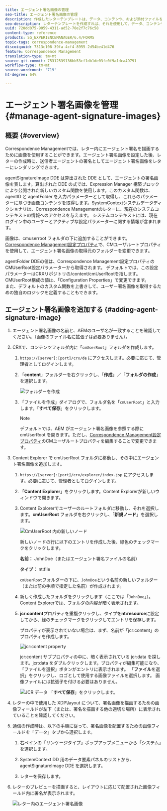 ```yaml
---
title: エージェント署名画像の管理
seo-title: エージェント署名画像の管理
description: 作成したレターテンプレートは、データ、コンテンツ、および添付ファイルを管理することにより、AEM Forms で通信を作成する際に使用することができます。
seo-description: レターテンプレートを作成すれば、それを使用して、データ、コンテンツ、および添付ファイルを管理することにより AEM Forms で通信を作成できます。
uuid: 720dd075-9059-4311-ad52-70e2f7c76c58
content-type: reference
products: SG_EXPERIENCEMANAGER/6.4/FORMS
topic-tags: correspondence-management
discoiquuid: 7313c108-39fa-4cf4-8955-2d54be41d476
feature: Correspondence Management
translation-type: tm+mt
source-git-commit: 75312539136bb53cf1db1de03fc0f9a1dca49791
workflow-type: tm+mt
source-wordcount: '719'
ht-degree: 64%

---
```



# エージェント署名画像を管理 {#manage-agent-signature-images}

## 概要 {#overview}

Correspondence Managementでは、レター内にエージェント署名を描画するために画像を使用することができます。エージェント署名画像を設定した後、レターの作成時に、送信者エージェントの署名としてエージェント署名画像をレターにレンダリングできます。

agentSignatureImage DDE は算出された DDE として、エージェントの署名画像を表します。算出された DDE の式では、Expression Manager 構築ブロックにより公開された新しいカスタム関数を使用します。このカスタム関数は、agentID と agentFolder を入力パラメーターとして取得し、これらのパラメーターに基づき画像コンテンツを取得します。SystemContextシステムデータディクショナリは、Correspondence Managementのレターに、現在のシステムコンテキストの情報へのアクセスを与えます。 システムコンテキストには、現在ログイン中のユーザーとアクティブな設定パラメーターに関する情報が含まれます。

画像は、cmuserroot フォルダの下に追加することができます。[Correspondence Management設定プロパティ](/help/forms/using/cm-configuration-properties.md)で、CMユーザルートプロパティを使用して、エージェント署名画像の取得元のフォルダーを変更できます。

agentFolder DDEの値は、Correspondence Management設定プロパティのCMUserRoot設定パラメーターから取得されます。 デフォルトでは、この設定パラメーターはCRXリポジトリの/content/cmUserRootを指します。 CMUserRoot構成の値は、「Configuration Properties」で変更できます。\
また、デフォルトのカスタム関数を上書きして、ユーザー署名画像を取得するための独自のロジックを定義することもできます。

## エージェント署名画像を追加する {#adding-agent-signature-image}

1. エージェント署名画像の名前と、AEMのユーザ名が一致することを確認してください。（画像のファイル名に拡張子は必要ありません）。
1. CRXで、コンテンツフォルダ内に「`cmUserRoot`」フォルダを作成します。

   1. `https://[server]:[port]/crx/de` にアクセスします。必要に応じて、管理者としてログインします。

   1. 「**content**」フォルダーを右クリックし、「**作成**」／「**フォルダの作成**」を選択します。

      ![フォルダーを作成](assets/1_createnode_cmuserroot.png)

   1. 「ファイルを作成」ダイアログで、フォルダ名を「`cmUserRoot`」と入力します。「**すべて保存**」をクリックします。

      >[!NOTE]
      >
      >デフォルトでは、AEM がエージェント署名画像を参照する際に cmUserRoot を開きます。ただし、[Correspondence Management設定プロパティ](/help/forms/using/cm-configuration-properties.md)のCMユーザルートプロパティを編集することで変更できます。

1. Content Explorer で cmUserRoot フォルダに移動し、その中にエージェント署名画像を追加します。

   1. `https://[server]:[port]/crx/explorer/index.jsp` にアクセスします。必要に応じて、管理者としてログインします。
   1. 「**Content Explorer**」をクリックします。Content Explorerが新しいウィンドウで開きます。
   1. Content Explorerでユーザーのルートフォルダに移動し、それを選択します。**cmUserRoot** フォルダを右クリックし、「**新規ノード**」を選択します。

      ![CmUserRoot 内の新しいノード](assets/2_cmuserroot_newnode.png)

      新しいノードの行に以下のエントリを作成した後、緑色のチェックマークをクリックします。

      **名前：** JohnDoe（またはエージェント署名ファイルの名前）

      **タイプ：** nt:file

      `cmUserRoot`フォルダーの下に、`JohnDoe`という名前の新しいフォルダー（または前の手順で指定した名前）が作成されます。

   1. 新しく作成したフォルダをクリックします（ここでは「`JohnDoe`」）。Content Explorerでは、フォルダの内容が暗く表示されます。

   1. **jcr:content**&#x200B;プロパティを重複クリックし、タイプを&#x200B;**nt:resource**&#x200B;に設定してから、緑のチェックマークをクリックしてエントリを保存します。

      プロパティが表示されていない場合は、まず、名前が「jcr:content」のプロパティを作成します。

      ![jcr:content property](assets/3_jcrcontentntresource.png)

      jcr:content サブプロパティの中に、暗く表示されている jcr:data を探します。jcr:data をダブルクリックします。プロパティが編集可能になり、「ファイルを選択」ボタンがエントリに表示されます。 「**ファイル**&#x200B;を選択」をクリックし、ロゴとして使用する画像ファイルを選択します。 画像ファイルには拡張子を付ける必要はありません。

      ![JCR データ](assets/5_jcrdata.png)
   「**すべて保存**」をクリックします。

1. レターの中で使用した XDP\layout について、署名画像を描画するための画像フィールドが左下（または、署名を描画する他の適切な場所）に表示されていることを確認してください。
1. 通信の作成時は、以下の手順に従って、署名画像を配置するための画像フィールドを「データ」タブから選択します。

   1. 右ペインの「リンケージタイプ」ポップアップメニューから「システム」を選択します。

   1. SystemContext DD 用のデータ要素パネルのリストから、agentSignatureImage DDE を選択します。

   1. レターを保存します。

1. レターのプレビューを描画すると、レイアウトに応じて配置された画像フィールド内に署名が表示されます。

   ![レター内のエージェント署名画像](assets/letterwithsignature.png)

